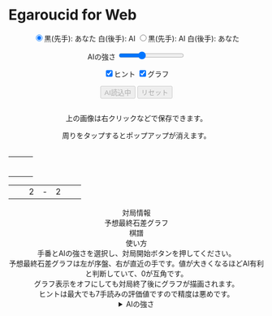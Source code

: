 # Egaroucid for Web

<p align="center">
            <input type="radio" class="radio_size" name="ai_player" value="1" id="white" checked><label for="white" class="setting">黒(先手): あなた 白(後手): AI</label>
            <input type="radio" class="radio_size" name="ai_player" value="0" id="black"><label for="black" class="setting">黒(先手): AI 白(後手): あなた</label>
        </p>
        <p align="center">
            <span class="setting">AIの強さ</span>
            <input type="range" id="ai_level" min="0" max="15" step="1" value="5">
            <span class="setting" id="ai_level_label"></span>
        </p>
        <p align="center">
            <input type="checkbox" id="show_value" checked><label class="setting" for="show_value">ヒント</label>
            <input type="checkbox" id="show_graph" checked><label class="setting" for="show_graph">グラフ</label>
        </p>
        <div align="center" id="div_start">
            <input type="submit" class="setting" value="AI読込中" onclick="start()" id="start" disabled>
            <input type="submit" class="setting" value="リセット" onclick="reset()" id="reset" disabled>
        </div>
        <div class="popup" id="js-popup">
            <div class="popup-inner">
                <p align="center" class="sub_title" id="result_text"></p>
                <img class="image" id="game_result">
                <p align="center" class="hidden" id="tweet_result"></p>
                <p align="center" class="text">上の画像は右クリックなどで保存できます。</p>
                <p align="center" class="text">周りをタップするとポップアップが消えます。</p>
            </div>
            <div class="black-background" id="js-black-bg"></div>
        </div>
        <div id="main">
            <table class="coords" id="coord_top" align="center"></table>
            <table align="center">
                <tr>
                    <td class="white_element"><table class="coords" id="coord_left" align="center"></table></td>
                    <td class="white_element"><table class="board" id="board" align="center"></table></td>
                    <td class="white_element"><table class="coords" id="coord_right" align="center"></table></td>
                </tr>
            </table>
            <table class="status" id="status" align="center">
                <tr>
                    <td class="status_cell"><span class="state_blank"></span></td>
                    <td class="status_cell"><span class="black_stone"></span></td>
                    <td class="status_char"><span class="state_blank">2</span></td>
                    <td class="status_char"><span class="state_blank">-</span></td>
                    <td class="status_char"><span class="state_blank">2</span></td>
                    <td class="status_cell"><span class="white_stone"></span></td>
                    <td class="status_cell"><span class="state_blank"></span></td>
                </tr>
            </table>
        </div>
        <div id="info" align="center">
            <div class="sub_title">対局情報</div>
            <div class="sub_sub_title">予想最終石差グラフ</div>
            <div class="chart" id="chart_container">
                <canvas id="graph"></canvas>
            </div>
            <div class="sub_sub_title">棋譜</div>
            <div class="record" id="record"></div>
        </div>
        <div align="center">
            <div class="sub_title" id="usage">使い方</div>
            <div class="text">
                手番とAIの強さを選択し、対局開始ボタンを押してください。<br>
                予想最終石差グラフは左が序盤、右が直近の手です。値が大きくなるほどAI有利と判断していて、0が互角です。<br>
                グラフ表示をオフにしても対局終了後にグラフが描画されます。<br>
                ヒントは最大でも7手読みの評価値ですので精度は悪めです。<br>
            </div>
            <details class="details" id="strength">
                <summary class="summary">AIの強さ</summary>
                <div class="text">
                    AIの強さは中盤の先読み手数、終盤の読み切り手数、及び完全読み手数で調整されます。
                    レベルが上がると計算時間が増えるので、様子を見つつ設定してください。<br>
                    各強さの詳細は以下です。
                </div>
                <table>
                    <tr>
                        <td class="text">レベル</td>
                        <td class="text">中盤読み</td>
                        <td class="text">終盤読み切り</td>
                        <td class="text">完全読み</td>
                    </tr>
                    <tr>
                        <td class="text">0</td>
                        <td class="text">0手</td>
                        <td class="text">0手</td>
                        <td class="text">0手</td>
                    </tr>
                    <tr>
                        <td class="text">1</td>
                        <td class="text">1手</td>
                        <td class="text">2手</td>
                        <td class="text">2手</td>
                    </tr>
                    <tr>
                        <td class="text">2</td>
                        <td class="text">2手</td>
                        <td class="text">4手</td>
                        <td class="text">4手</td>
                    </tr>
                    <tr>
                        <td class="text">3</td>
                        <td class="text">3手</td>
                        <td class="text">6手</td>
                        <td class="text">6手</td>
                    </tr>
                    <tr>
                        <td class="text">4</td>
                        <td class="text">4手</td>
                        <td class="text">8手</td>
                        <td class="text">8手</td>
                    </tr>
                    <tr>
                        <td class="text">5</td>
                        <td class="text">5手</td>
                        <td class="text">10手</td>
                        <td class="text">10手</td>
                    </tr>
                    <tr>
                        <td class="text">6</td>
                        <td class="text">6手</td>
                        <td class="text">12手</td>
                        <td class="text">12手</td>
                    </tr>
                    <tr>
                        <td class="text">7</td>
                        <td class="text">7手</td>
                        <td class="text">14手</td>
                        <td class="text">14手</td>
                    </tr>
                    <tr>
                        <td class="text">8</td>
                        <td class="text">8手</td>
                        <td class="text">16手</td>
                        <td class="text">16手</td>
                    </tr>
                    <tr>
                        <td class="text">9</td>
                        <td class="text">9手</td>
                        <td class="text">18手</td>
                        <td class="text">18手</td>
                    </tr>
                    <tr>
                        <td class="text">10</td>
                        <td class="text">10手</td>
                        <td class="text">20手</td>
                        <td class="text">20手</td>
                    </tr>
                    <tr>
                        <td class="text">11</td>
                        <td class="text">11手</td>
                        <td class="text">22手</td>
                        <td class="text">20手</td>
                    </tr>
                    <tr>
                        <td class="text">12</td>
                        <td class="text">12手</td>
                        <td class="text">22手</td>
                        <td class="text">20手</td>
                    </tr>
                    <tr>
                        <td class="text">13</td>
                        <td class="text">13手</td>
                        <td class="text">24手</td>
                        <td class="text">22手</td>
                    </tr>
                    <tr>
                        <td class="text">14</td>
                        <td class="text">14手</td>
                        <td class="text">24手</td>
                        <td class="text">22手</td>
                    </tr>
                    <tr>
                        <td class="text">15</td>
                        <td class="text">15手</td>
                        <td class="text">24手</td>
                        <td class="text">22手</td>
                    </tr>
                </table>
            </details>

<script src="https://cdnjs.cloudflare.com/ajax/libs/Chart.js/2.7.2/Chart.bundle.js"></script>
<script src="https://cdnjs.cloudflare.com/ajax/libs/html2canvas/0.4.1/html2canvas.js"></script>
<script src="ai.js"></script>
<script src="script.js"></script>

